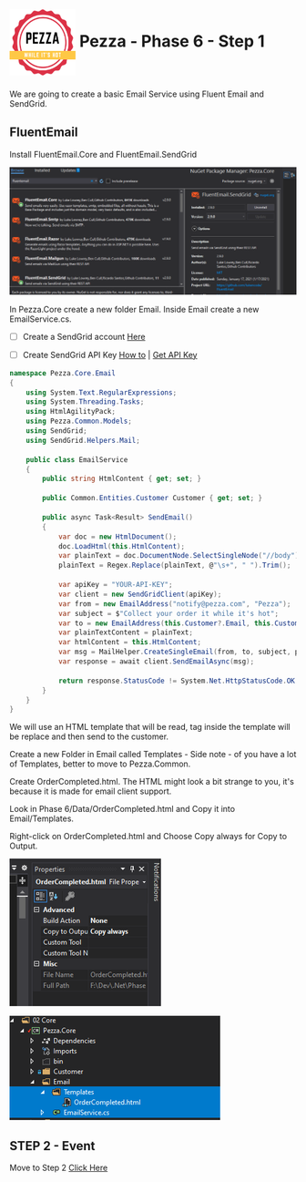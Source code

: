 <img align="left" width="116" height="116" src="../pezza-logo.png" />

# &nbsp;**Pezza - Phase 6 - Step 1**

<br/><br/>

We are going to create a basic Email Service using Fluent Email and SendGrid.

## **FluentEmail**

Install FluentEmail.Core and FluentEmail.SendGrid

![FluentEmail](Assets/2021-01-17-22-57-42.png)

In Pezza.Core create a new folder Email. Inside Email create a new EmailService.cs.

- [ ] Create a SendGrid account [Here](https://signup.sendgrid.com/)
- [ ] Create SendGrid API Key [How to](https://sendgrid.com/docs/ui/account-and-settings/api-keys/) | [Get API Key](https://app.sendgrid.com/settings/api_keys)


```cs
namespace Pezza.Core.Email
{
    using System.Text.RegularExpressions;
    using System.Threading.Tasks;
    using HtmlAgilityPack;
    using Pezza.Common.Models;
    using SendGrid;
    using SendGrid.Helpers.Mail;

    public class EmailService
    {
        public string HtmlContent { get; set; }

        public Common.Entities.Customer Customer { get; set; }

        public async Task<Result> SendEmail()
        {
            var doc = new HtmlDocument();
            doc.LoadHtml(this.HtmlContent);
            var plainText = doc.DocumentNode.SelectSingleNode("//body").InnerText;
            plainText = Regex.Replace(plainText, @"\s+", " ").Trim();

            var apiKey = "YOUR-API-KEY";
            var client = new SendGridClient(apiKey);
            var from = new EmailAddress("notify@pezza.com", "Pezza");
            var subject = $"Collect your order it while it's hot";
            var to = new EmailAddress(this.Customer?.Email, this.Customer?.Name);
            var plainTextContent = plainText;
            var htmlContent = this.HtmlContent;
            var msg = MailHelper.CreateSingleEmail(from, to, subject, plainTextContent, htmlContent);
            var response = await client.SendEmailAsync(msg);

            return response.StatusCode != System.Net.HttpStatusCode.OK ? Result.Failure("Email could not send") : Result.Success();
        }
    }
}
```

We will use an HTML template that will be read, tag inside the template will be replace and then send to the customer.

Create a new Folder in Email called Templates - Side note - of you have a lot of Templates, better to move to Pezza.Common.

Create OrderCompleted.html. The HTML might look a bit strange to you, it's because it is made for email client support.

Look in Phase 6/Data/OrderCompleted.html and Copy it into Email/Templates.

Right-click on OrderCompleted.html and Choose Copy always for Copy to Output.

![](Assets/2021-01-19-07-54-33.png)

![Email Service](Assets/2021-01-17-23-03-34.png)

## **STEP 2 - Event**

Move to Step 2
[Click Here](https://github.com/entelect-incubator/.NET/tree/master/Phase%202/Step%202) 